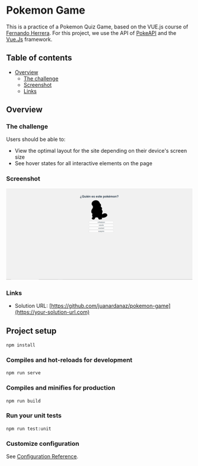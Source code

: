 # Pokemon Game

This is a practice of a Pokemon Quiz Game, based on the VUE.js course of [Fernando Herrera](https://fernando-herrera.com/#/). 
For this project, we use the API of [PokeAPI](https://pokeapi.co/) and the [Vue.Js](https://vuejs.org/) framework.

## Table of contents

- [Overview](#overview)
  - [The challenge](#the-challenge)
  - [Screenshot](#screenshot)
  - [Links](#links)

## Overview

### The challenge

Users should be able to:

- View the optimal layout for the site depending on their device's screen size
- See hover states for all interactive elements on the page

### Screenshot

![](./src/assets/screenshot.PNG)

### Links

- Solution URL: [https://github.com/juanardanaz/pokemon-game](https://your-solution-url.com) 

## Project setup
```
npm install
```

### Compiles and hot-reloads for development
```
npm run serve
```

### Compiles and minifies for production
```
npm run build
```

### Run your unit tests
```
npm run test:unit
```

### Customize configuration
See [Configuration Reference](https://cli.vuejs.org/config/).
